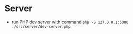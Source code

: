 Server
======

- run PHP dev server with command ``` php -S 127.0.0.1:5000 ./src/server/dev-server.php ```